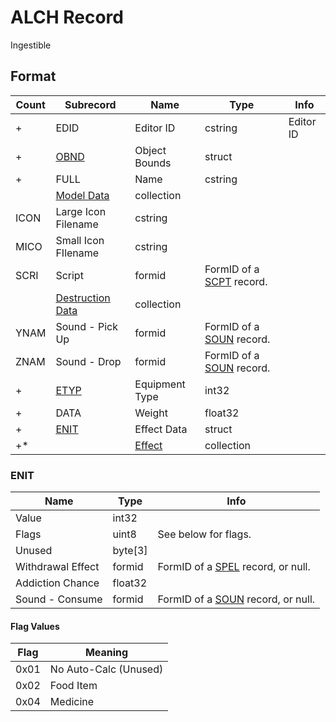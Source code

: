 ALCH Record
===========

Ingestible

## Format

Count | Subrecord | Name | Type | Info
------|-------|------|------|-----
+ | EDID | Editor ID | cstring | Editor ID
+ | [OBND](Subrecords/OBND.md) | Object Bounds | struct |
+ | FULL | Name | cstring |
 | | [Model Data](Subrecords/Model.md) | collection |
 | ICON | Large Icon Filename | cstring |
 | MICO | Small Icon FIlename | cstring |
 | SCRI | Script | formid | FormID of a [SCPT](SCPT.md) record.
 | | [Destruction Data](Subrecords/Destruction.md) | collection |
 | YNAM | Sound - Pick Up | formid | FormID of a [SOUN](SOUN.md) record.
 | ZNAM | Sound - Drop | formid | FormID of a [SOUN](SOUN.md) record.
+ | [ETYP](Subrecords/ETYP.md) | Equipment Type | int32 |
+ | DATA | Weight | float32 |
+ | [ENIT](#enit) | Effect Data | struct |
+* | | [Effect](Subrecords/Effect.md) | collection |

### ENIT

Name | Type | Info
-----|------|-----
Value | int32 |
Flags | uint8 | See below for flags.
Unused | byte[3] |
Withdrawal Effect | formid | FormID of a [SPEL](SPEL.md) record, or null.
Addiction Chance | float32 |
Sound - Consume | formid | FormID of a [SOUN](SOUN.md) record, or null.

#### Flag Values

Flag | Meaning
-----|--------
0x01 | No Auto-Calc (Unused)
0x02 | Food Item
0x04 | Medicine

